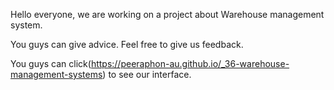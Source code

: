 Hello everyone, we are working on a project about Warehouse management system.

You guys can give advice. Feel free to give us feedback.

You guys can click(https://peeraphon-au.github.io/_36-warehouse-management-systems) to see our interface.
